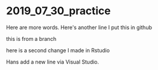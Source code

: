 # 2019_07_30_practice

Here are more words.
Here's another line
I put this in github

this is from a branch

here is a second change I made in Rstudio

Hans add a new line via Visual Studio.